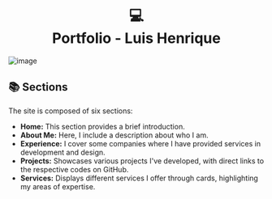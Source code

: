 <h1 align="center">
  💻<br>Portfolio - Luis Henrique
</h1>


![image](https://github.com/user-attachments/assets/444db64d-6d59-46ed-a7c7-439d4ec92007)




## 📚 Sections

The site is composed of six sections:

- **Home:** This section provides a brief introduction.
- **About Me:** Here, I include a description about who I am.
- **Experience:** I cover some companies where I have provided services in development and design.
- **Projects:** Showcases various projects I've developed, with direct links to the respective codes on GitHub.
- **Services:** Displays different services I offer through cards, highlighting my areas of expertise.
